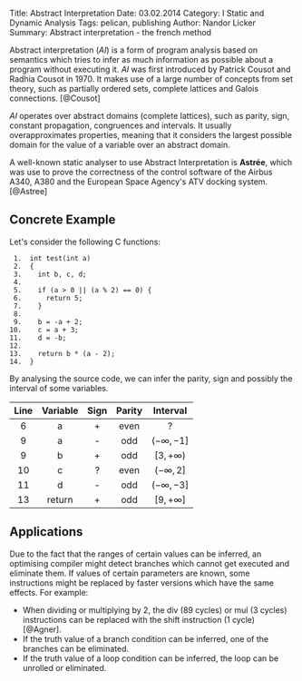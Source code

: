 Title: Abstract Interpretation
Date: 03.02.2014
Category: I Static and Dynamic Analysis
Tags: pelican, publishing
Author: Nandor Licker
Summary: Abstract interpretation - the french method

Abstract interpretation (*AI*) is a form of program analysis based on semantics
which tries to infer as much information as possible about a program without
executing it. *AI* was first introduced by Patrick Cousot and Radhia Cousot in
1970. It makes use of a large number of concepts from set theory, such as
partially ordered sets, complete lattices and Galois connections.  [@Cousot]

*AI* operates over abstract domains (complete lattices), such as parity, sign,
constant propagation, congruences and intervals. It usually overapproximates
properties, meaning that it considers the largest possible domain for the value
of a variable over an abstract domain.

A well-known static analyser to use Abstract Interpretation is **Astrée**, which
was use to prove the correctness of the control software of the Airbus A340,
A380 and the European Space Agency's ATV docking system. [@Astree]

Concrete Example
----------------

Let's consider the following C functions:

     1.  int test(int a)
     2.  {
     3.    int b, c, d;
     4.
     5.    if (a > 0 || (a % 2) == 0) {
     6.      return 5;
     7.    }
     8.
     9.    b = -a + 2;
    10.    c = a + 3;
    11.    d = -b;
    12.
    13.    return b * (a - 2);
    14.  }

By analysing the source code, we can infer the parity, sign and possibly the
interval of some variables.


| Line | Variable    | Sign    | Parity    | Interval        |
|:----:|:-----------:|:-------:|:---------:|:---------------:|
| 6    | a           | +       | even      | ?               |
| 9    | a           | -       | odd       | $(-\infty, -1]$ |
| 9    | b           | +       | odd       | $[3, +\infty)$  |
| 10   | c           | ?       | even      | $(-\infty, 2]$  |
| 11   | d           | -       | odd       | $(-\infty, -3]$ |
| 13   | return      | +       | odd       | $[9, +\infty]$  |

Applications
------------

Due to the fact that the ranges of certain values can be inferred, an optimising
compiler might detect branches which cannot get executed and eliminate them.
If values of certain parameters are known, some instructions might be replaced
by faster versions which have the same effects. For example:

* When dividing or multiplying by 2, the div (89 cycles) or mul (3 cycles)
  instructions can be replaced with the shift instruction (1 cycle) [@Agner].
* If the truth value of a branch condition can be inferred, one of the branches
  can be eliminated.
* If the truth value of a loop condition can be inferred, the loop can be
  unrolled or eliminated.

[@Cousot "Abstract interpretation: a unified lattice model for static analysis of programs by construction or approximation of fixpoints"]: http://dl.acm.org/citation.cfm?id=512973
[@Agner "Agner Fog's instruction tables"]: http://www.agner.org/optimize/instruction_tables.pdf
[@Astree "The Astree Static Analyzer"]: http://www.astree.ens.fr/